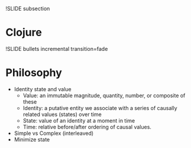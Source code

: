 !SLIDE subsection

# Clojure

!SLIDE bullets incremental transition=fade

# Philosophy

* Identity state and value
   * Value: an immutable magnitude, quantity, number, or composite of these
   * Identity: a putative entity we associate with a series of causally related values (states) over time
   * State: value of an identity at a moment in time
   * Time: relative before/after ordering of causal values.
* Simple vs Complex (interleaved)
* Minimize state



